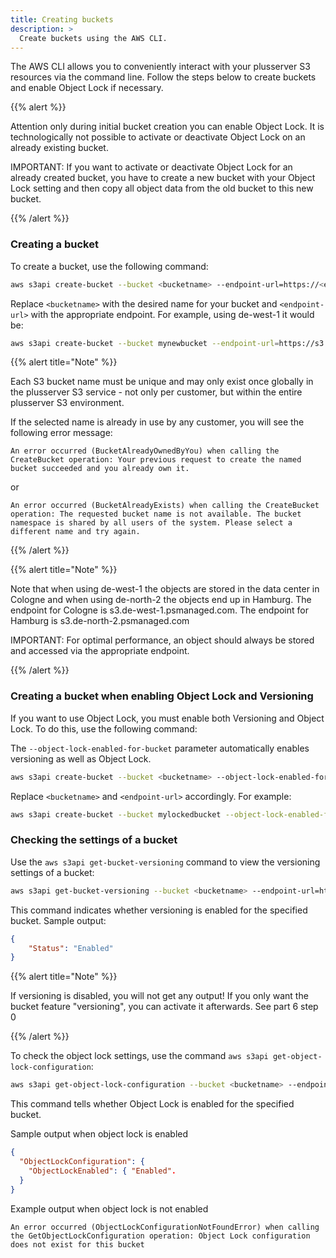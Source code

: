 ```yaml
---
title: Creating buckets
description: >
  Create buckets using the AWS CLI.
---
```


The AWS CLI allows you to conveniently interact with your plusserver S3 resources via the command line. Follow the steps below to create buckets and enable Object Lock if necessary.

{{% alert %}}

Attention only during initial bucket creation you can enable Object Lock. It is technologically not possible to activate or deactivate Object Lock on an already existing bucket.

IMPORTANT: If you want to activate or deactivate Object Lock for an already created bucket, you have to create a new bucket with your Object Lock setting and then copy all object data from the old bucket to this new bucket.

{{% /alert %}}

### Creating a bucket

To create a bucket, use the following command:

```bash
aws s3api create-bucket --bucket <bucketname> --endpoint-url=https://<endpoint-url> --region <region> --create-bucket-configuration LocationConstraint=<region>
```

Replace `<bucketname>` with the desired name for your bucket and `<endpoint-url>` with the appropriate endpoint. For example, using de-west-1 it would be:

```bash
aws s3api create-bucket --bucket mynewbucket --endpoint-url=https://s3.de-west-1.psmanaged.com --region de-west-1 --create-bucket-configuration LocationConstraint=de-west-1
```

{{% alert title="Note" %}}

Each S3 bucket name must be unique and may only exist once globally in the plusserver S3 service - not only per customer, but within the entire plusserver S3 environment.

If the selected name is already in use by any customer, you will see the following error message:

```text
An error occurred (BucketAlreadyOwnedByYou) when calling the CreateBucket operation: Your previous request to create the named bucket succeeded and you already own it.
```

or

```text
An error occurred (BucketAlreadyExists) when calling the CreateBucket operation: The requested bucket name is not available. The bucket namespace is shared by all users of the system. Please select a different name and try again.
```

{{% /alert %}}

{{% alert title="Note" %}}

Note that when using de-west-1 the objects are stored in the data center in Cologne and when using de-north-2 the objects end up in Hamburg.
The endpoint for Cologne is s3.de-west-1.psmanaged.com.
The endpoint for Hamburg is s3.de-north-2.psmanaged.com

IMPORTANT: For optimal performance, an object should always be stored and accessed via the appropriate endpoint.

{{% /alert %}}

### Creating a bucket when enabling Object Lock and Versioning

If you want to use Object Lock, you must enable both Versioning and Object Lock. To do this, use the following command:

The `--object-lock-enabled-for-bucket` parameter automatically enables versioning as well as Object Lock.

```bash
aws s3api create-bucket --bucket <bucketname> --object-lock-enabled-for-bucket --endpoint-url=https://<endpoint-url> --region <region> --create-bucket-configuration LocationConstraint=<region>
```

Replace `<bucketname>` and `<endpoint-url>` accordingly. For example:

```bash
aws s3api create-bucket --bucket mylockedbucket --object-lock-enabled-for-bucket --endpoint-url=https://s3.de-west-1.psmanaged.com --region de-west-1 --create-bucket-configuration LocationConstraint=de-west-1
```

### Checking the settings of a bucket

Use the `aws s3api get-bucket-versioning` command to view the versioning settings of a bucket:

```bash
aws s3api get-bucket-versioning --bucket <bucketname> --endpoint-url=https://<endpoint-url>
```

This command indicates whether versioning is enabled for the specified bucket.
Sample output:

```json
{
    "Status": "Enabled"
}
```

{{% alert title="Note" %}}

If versioning is disabled, you will not get any output!
If you only want the bucket feature "versioning", you can activate it afterwards. See part 6 step 0

{{% /alert %}}

To check the object lock settings, use the command `aws s3api get-object-lock-configuration`:

```bash
aws s3api get-object-lock-configuration --bucket <bucketname> --endpoint-url=https://<endpoint-url>
```

This command tells whether Object Lock is enabled for the specified bucket.

Sample output when object lock is enabled

```json
{
  "ObjectLockConfiguration": {
    "ObjectLockEnabled": { "Enabled".
  }
}
```

Example output when object lock is not enabled

```text
An error occurred (ObjectLockConfigurationNotFoundError) when calling the GetObjectLockConfiguration operation: Object Lock configuration does not exist for this bucket
```
